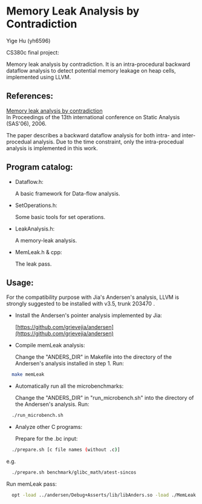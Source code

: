 Memory Leak Analysis by Contradiction
====

Yige Hu (yh6596)

CS380c final project:

Memory leak analysis by contradiction.
It is an intra-procedural backward dataflow analysis to detect potential memory leakage on heap cells, implemented using LLVM.


References:
----

[Memory leak analysis by contradiction](http://dl.acm.org/citation.cfm?id=2090908)  
In Proceedings of the 13th international conference on Static Analysis (SAS'06), 2006.

The paper describes a backward dataflow analysis for both intra- and inter-procedual analysis. Due to the time constraint, only the intra-procedual analysis is implemented in this work.


Program catalog:
----

- Dataflow.h:

  A basic framework for Data-flow analysis.

- SetOperations.h:

  Some basic tools for set operations.

- LeakAnalysis.h:

  A memory-leak analysis.

- MemLeak.h & cpp:

  The leak pass.


Usage:
----

For the compatibility purpose with Jia's Andersen's analysis, LLVM is strongly suggested to be installed with v3.5, trunk 203470 .

- Install the Andersen's pointer analysis implemented by Jia:

  [https://github.com/grievejia/andersen](https://github.com/grievejia/andersen)

- Compile memLeak analysis:

  Change the "ANDERS\_DIR" in Makefile into the directory of the Andersen's analysis installed in step 1. Run:
```bash
  make memLeak
```

- Automatically run all the microbenchmarks:

  Change the "ANDERS\_DIR" in "run_microbench.sh" into the directory of the Andersen's analysis. Run:
```bash
  ./run_microbench.sh
```

- Analyze other C programs:

  Prepare for the .bc input:
```bash
  ./prepare.sh [c file names (without .c)]
```
  e.g.
```bash
  ./prepare.sh benchmark/glibc_math/atest-sincos
```
  Run memLeak pass:
```bash
  opt -load ../andersen/Debug+Asserts/lib/libAnders.so -load ./MemLeak.so -leak-pass atest-sincos.bc > /dev/null
```
